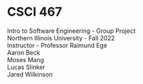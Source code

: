 # CSCI 467
Intro to Software Engineering - Group Project  
Northern Illinois University - Fall 2022  
Instructor - Professor Raimund Ege  
Aaron Beck  
Moses Mang  
Lucas Slinker  
Jared Wilkinson
